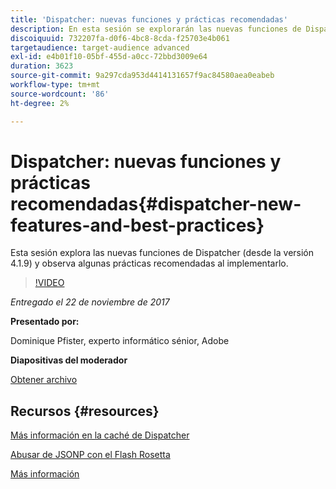 ```yaml
---
title: 'Dispatcher: nuevas funciones y prácticas recomendadas'
description: En esta sesión se explorarán las nuevas funciones de Dispatcher (desde la versión 4.1.9) y se examinarán algunas prácticas recomendadas al implementarlo.
discoiquuid: 732207fa-d0f6-4bc8-8cda-f25703e4b061
targetaudience: target-audience advanced
exl-id: e4b01f10-05bf-455d-a0cc-72bbd3009e64
duration: 3623
source-git-commit: 9a297cda953d4414131657f9ac84580aea0eabeb
workflow-type: tm+mt
source-wordcount: '86'
ht-degree: 2%

---
```


# Dispatcher: nuevas funciones y prácticas recomendadas{#dispatcher-new-features-and-best-practices}

Esta sesión explora las nuevas funciones de Dispatcher (desde la versión 4.1.9) y observa algunas prácticas recomendadas al implementarlo.

>[!VIDEO](https://video.tv.adobe.com/v/20842/?quality=9)

*Entregado el 22 de noviembre de 2017*

**Presentado por:**

Dominique Pfister, experto informático sénior, Adobe

**Diapositivas del moderador**

[Obtener archivo](assets/dispatcher-aemgemsnov2017.pdf)

## Recursos {#resources}

[Más información en la caché de Dispatcher](https://github.com/cqsupport/webinar-dispatchercache)

[Abusar de JSONP con el Flash Rosetta](https://miki.it/blog/2014/7/8/abusing-jsonp-with-rosetta-flash/)

[Más información](https://adobe-consulting-services.github.io/acs-aem-commons/features/dispatcher-ttl/index.html)

<!--
[Get back to the Overview](https://helpx.adobe.com/es/experience-manager/kt/eseminars/gems/aem-index.html)
-->
